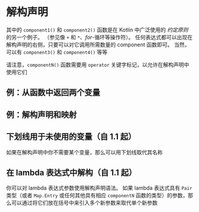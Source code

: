 # 解构声明

其中的 `component1()` 和 `component2()` 函数是在 Kotlin 中广泛使用的 *约定原则* 的另一个例子。 （参见像 `+` 和 `*`、*for*-循环等操作符）。 任何表达式都可以出现在解构声明的右侧，只要可以对它调用所需数量的 component 函数即可。 当然，可以有 `component3()` 和 `component4()` 等等

请注意，`componentN()` 函数需要用 `operator` 关键字标记，以允许在解构声明中使用它们

## 例：从函数中返回两个变量

## 例：解构声明和映射

## 下划线用于未使用的变量（自 1.1 起）

如果在解构声明中你不需要某个变量，那么可以用下划线取代其名称

## 在 lambda 表达式中解构（自 1.1 起）

你可以对 lambda 表达式参数使用解构声明语法。 如果 lambda 表达式具有 `Pair` 类型（或者 `Map.Entry` 或任何其他具有相应 `componentN` 函数的类型）的参数，那么可以通过将它们放在括号中来引入多个新参数来取代单个新参数